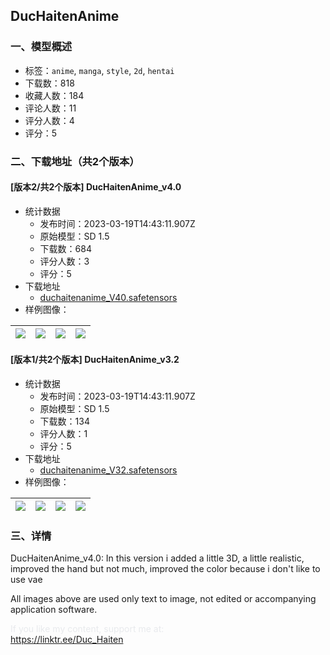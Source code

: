 ## DucHaitenAnime
### 一、模型概述

- 标签：`anime`, `manga`, `style`, `2d`, `hentai`
- 下载数：818
- 收藏人数：184
- 评论人数：11
- 评分人数：4
- 评分：5

### 二、下载地址（共2个版本）

#### [版本2/共2个版本] DucHaitenAnime_v4.0

- 统计数据
  - 发布时间：2023-03-19T14:43:11.907Z
  - 原始模型：SD 1.5
  - 下载数：684
  - 评分人数：3
  - 评分：5
- 下载地址
  - [duchaitenanime_V40.safetensors](https://civitai.com/api/download/models/8050)
- 样例图像：

| <img src="https://image.civitai.com/xG1nkqKTMzGDvpLrqFT7WA/04748dbd-7591-4238-b69e-7a11397bb800/width=450/75870.jpeg" /> | <img src="https://image.civitai.com/xG1nkqKTMzGDvpLrqFT7WA/17a7ad9c-abe2-4140-9de4-46d14d8d4000/width=450/75869.jpeg" /> | <img src="https://image.civitai.com/xG1nkqKTMzGDvpLrqFT7WA/4ad532b5-d51c-42db-8e2f-0c7085207c00/width=450/75868.jpeg" /> | <img src="https://image.civitai.com/xG1nkqKTMzGDvpLrqFT7WA/3c9c4e9a-bad2-4049-3b32-c9468de33b00/width=450/75867.jpeg" /> |
| ---- | ---- | ---- | ---- |

#### [版本1/共2个版本] DucHaitenAnime_v3.2

- 统计数据
  - 发布时间：2023-03-19T14:43:11.907Z
  - 原始模型：SD 1.5
  - 下载数：134
  - 评分人数：1
  - 评分：5
- 下载地址
  - [duchaitenanime_V32.safetensors](https://civitai.com/api/download/models/7800)
- 样例图像：

| <img src="https://image.civitai.com/xG1nkqKTMzGDvpLrqFT7WA/67a15945-5f8d-45e8-5641-f6f942ec7400/width=450/73289.jpeg" /> | <img src="https://image.civitai.com/xG1nkqKTMzGDvpLrqFT7WA/2897ea07-3a62-4dda-d67e-3df715d63c00/width=450/73292.jpeg" /> | <img src="https://image.civitai.com/xG1nkqKTMzGDvpLrqFT7WA/865ed93d-fbc3-4e50-900d-3353140b2300/width=450/73291.jpeg" /> | <img src="https://image.civitai.com/xG1nkqKTMzGDvpLrqFT7WA/bf358951-b965-416b-176b-8f4547c00b00/width=450/73290.jpeg" /> |
| ---- | ---- | ---- | ---- |


### 三、详情
<p>DucHaitenAnime_v4.0: In this version i added a little 3D, a little realistic, improved the hand but not much, improved the color because i don't like to use vae</p><p>All images above are used only text to image, not edited or accompanying application software.</p><p></p><p><span style="color:rgb(232, 234, 237)">If you like my content, support me at:</span><br /><a target="_blank" rel="ugc" href="https://linktr.ee/Duc_Haiten">https://linktr.ee/Duc_Haiten</a></p>